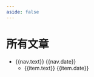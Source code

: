 ```yaml
---
aside: false
---
```


<script setup lang="ts">
import { useData, UserConfig, VitePressData } from 'vitepress';
import { DefaultTheme } from "vitepress"; 

const data: VitePressData = useData()
let nav: DefaultTheme.NavItem[] = data.theme.value.nav.slice(2)
const sidebar: DefaultTheme.Sidebar = data.theme.value.sidebar
nav = nav.concat([
    {text: '记录一次vue2项目升级vue3项目的过程', link: 'https://juejin.cn/post/7246940748167643196', date: '2023-06-21'},
    {text: 'mini-vue学习笔记', link: 'https://juejin.cn/post/7243680440694865980', date: '2023-06-12'},
    {text: '数据库学习笔记', link: 'https://juejin.cn/post/7238445305582190653', date: '2023-05-29'},
    {text: 'ElementUI问题处理笔记 - table组件之小计行', link: 'https://juejin.cn/post/7237531176587853884', date: '2023-05-27'},
    {text: '达梦数据库笔记', link: 'https://juejin.cn/post/7237295525707808823', date: '2023-05-26'},
    {text: 'Vue3的一次render函数多次执行问题排查', link: 'https://juejin.cn/post/7215844385614250021', date: '2023-03-29'},
    {text: '小程序开发简介',  link: 'https://zhuanlan.zhihu.com/p/472446728', date: '2022-02-25'},
    {text: 'Chrome如何禁用表单用户名密码自动填充',  link: 'https://zhuanlan.zhihu.com/p/439999982', date: '2021-12-01'},
    {text: '试用ECMAScript stage-3的特性top-level-await',  link: 'https://zhuanlan.zhihu.com/p/258912087', date: '2020-09-24'},
    {text: '由箭头函数引发的对一些概念的认识',  link: 'https://zhuanlan.zhihu.com/p/242329522', date: '2020-09-14'},
    {text: 'bigData解决方案',  link: 'https://zhuanlan.zhihu.com/p/216013922', date: '2020-09-09'},
    {text: '重温Promise',  link: 'https://zhuanlan.zhihu.com/p/210148646', date: '2020-12-01'},
    {text: 'async并发、继发、错误处理、顶层await、Promise',  link: 'https://zhuanlan.zhihu.com/p/210148646', date: '2020-09-01'},
    {text: '重温DOM事件流，捕获、冒泡、useCapture、passive',  link: 'https://zhuanlan.zhihu.com/p/203018970', date: '2020-08-28'},
    {text: 'editconfig介绍', link: 'https://www.jianshu.com/p/163edebead01', date: '2019-07-19'},
    {text: '由图片下方的3px间隙引出的vertical-align', link: 'https://www.jianshu.com/p/1f69633609b0', date: '2019-07-18'},
    {text: 'requireJs绝对路径与配置路径与相对路径', link: 'https://zhuanlan.zhihu.com/p/28618032', date: '2017-08-19'},
])
</script>

# 所有文章

<ul>
<li v-for="nav in nav" >
    <div :class="$style.li">
        <a :href="nav.link" :target="nav.link.startsWith('http') ? '_blank' : '_self'">{{nav.text}}</a>
        {{nav.date}}    
    </div>
    <ul v-if="sidebar[nav.activeMatch]?.length === 1">
        <li v-for="item in sidebar[nav.activeMatch][0].items" :class="$style.li">
            <a :href="item.link" >{{item.text}}</a>
            {{item.date}}
        </li>
    </ul>
</li>
</ul>

<style module>
.li {
    display: flex;
    justify-content: space-between;
    font-family: '微软雅黑';
}

</style>

